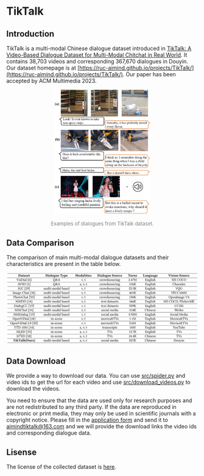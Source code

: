 

# TikTalk

## Introduction

TikTalk is a  multi-modal Chinese dialogue dataset introduced in [TikTalk: A Video-Based Dialogue Dataset for Multi-Modal Chitchat in Real World](https://arxiv.org/abs/2301.05880). It contains 38,703 videos and corresponding 367,670 dialogues in Douyin. Our dataset homepage is at [https://ruc-aimind.github.io/projects/TikTalk/](https://ruc-aimind.github.io/projects/TikTalk/). Our paper has been accepted by ACM Multimedia 2023.

<p align="center">
<img src="figs/examples.JPG" alt="examples for tiktalk" width="50%"/>
</p>
<p align="center">
<font size=2 color="gray">Examples of dialogues from TikTalk dataset.</font>
</p>


## Data Comparison

The comparison of main multi-modal dialogue datasets and their characteristics are present in the table below.

<p align="center">
<img src="figs/comparison1.JPG" alt="comparison"/>
</p>
<p align="center">
</p>


## Data Download

We provide a way to download our data. You can use [src/spider.py](./src/spider.py) and video ids to get the url for each video and use [src/download_videos.py](./src/download_videos.py) to download the videos.

You need to ensure that the data are used only for research purposes and are not redistributed to any third party. If the data are reproduced in electronic or print media, they may only be used in scientific journals with a copyright notice. Please fill in the [application form](./Application%20Form.pdf) and send it to aimindtiktalk@163.com and we will provide the download links the video ids and corresponding dialogue data.

## Lisense

The license of the collected dataset is [here](./LICENSE).
